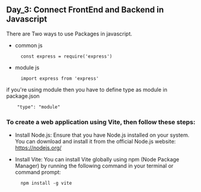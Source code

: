 ## Day_3: Connect FrontEnd and Backend in Javascript
There are Two ways to use Packages in javascript.
- common js
  
        const express = require('express')
- module js
  
        import express from 'express'
if you're using module then you have to define type as module in package.json

        "type": "module"
### To create a web application using Vite, then follow these steps:

- Install Node.js: Ensure that you have Node.js installed on your system. You can download and install it from the official Node.js website: https://nodejs.org/
- Install Vite: You can install Vite globally using npm (Node Package Manager) by running the following command in your terminal or command prompt:

        npm install -g vite
